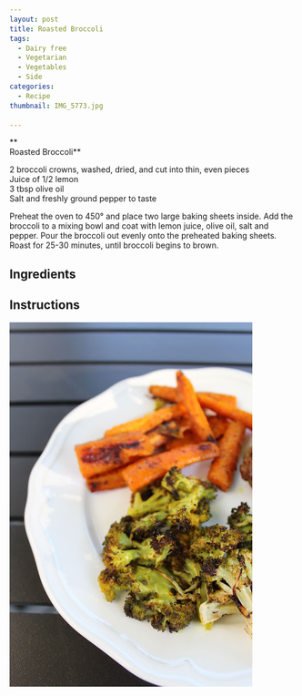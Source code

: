 ```yaml
---
layout: post
title: Roasted Broccoli
tags:
  - Dairy free
  - Vegetarian
  - Vegetables
  - Side
categories:
  - Recipe
thumbnail: IMG_5773.jpg

---
```


**  
Roasted Broccoli**  
  
2 broccoli crowns, washed, dried, and cut into thin, even pieces  
Juice of 1/2 lemon  
3 tbsp olive oil  
Salt and freshly ground pepper to taste  
  
Preheat the oven to 450° and place two large baking sheets inside. Add the broccoli to a mixing bowl and coat with lemon juice, olive oil, salt and pepper. Pour the broccoli out evenly onto the preheated baking sheets. Roast for 25-30 minutes, until broccoli begins to brown.

## Ingredients



## Instructions







![Image of Roasted Broccoli.](/upload/rb.jpg)